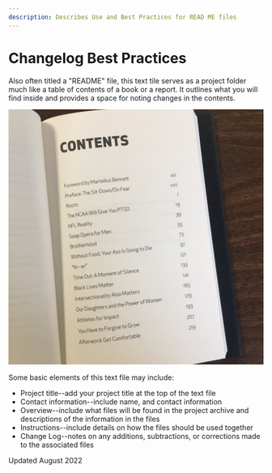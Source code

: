 ```yaml
---
description: Describes Use and Best Practices for READ ME files
---
```


# Changelog Best Practices

Also often titled a "README" file, this text tile serves as a project folder much like a table of contents of a book or a report.  It outlines what you will find inside and provides a space for noting changes in the contents.

![](</assets/image (2) (2).png>)



Some basic elements of this text file may include:&#x20;

* Project title--add your project title at the top of the text file
* Contact information--include name, and contact information
* Overview--include what files will be found in the project archive and descriptions of the information in the files
* Instructions--include details on how the files should be used together
* Change Log--notes on any additions, subtractions, or corrections made to the associated files

Updated August 2022
